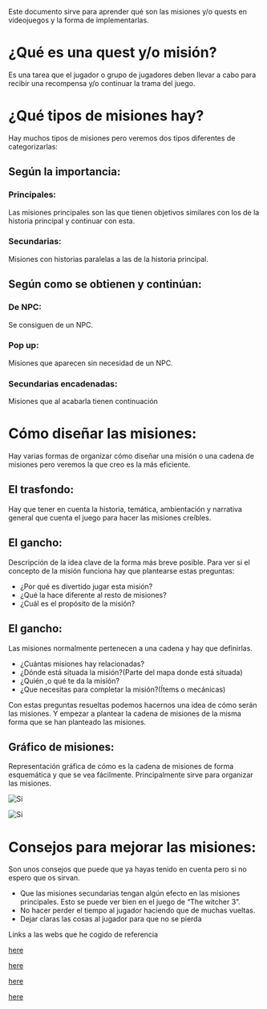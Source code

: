 
Este documento sirve para aprender qué son las misiones y/o quests en videojuegos y la forma de implementarlas.

# ¿Qué es una quest y/o misión?

Es una tarea que el jugador o grupo de jugadores deben llevar a cabo para recibir una recompensa y/o continuar la trama del juego.

# ¿Qué tipos de misiones hay?

Hay muchos tipos de misiones pero veremos dos tipos diferentes de categorizarlas:

## Según la importancia:

### Principales:

 Las misiones principales son las que tienen objetivos similares con los de la historia principal y continuar con esta.

### Secundarias:

Misiones con historias paralelas a las de la historia principal.

## Según como se obtienen y continúan:

### De NPC:

Se consiguen de un NPC.

### Pop up:

Misiones que aparecen sin necesidad de un NPC.

### Secundarias encadenadas: 

Misiones que al acabarla tienen continuación

# Cómo diseñar las misiones:

Hay varias formas de organizar cómo diseñar una misión o una cadena de misiones pero veremos la que creo es la más eficiente.

## El trasfondo:

Hay que tener en cuenta la historia, temática, ambientación y  narrativa general que cuenta el juego para hacer las misiones creíbles.

## El gancho:

Descripción de la idea clave de la forma más breve posible. 
Para ver si el concepto de la misión funciona hay que plantearse estas preguntas:

- ¿Por qué es divertido jugar esta misión?
- ¿Qué la hace diferente al resto de misiones?
- ¿Cuál es el propósito de la misión?

## El gancho:

Las misiones normalmente pertenecen a una cadena y hay que definirlas.

- ¿Cuántas misiones hay relacionadas?
- ¿Dónde está situada la misión?(Parte del mapa donde está situada)
- ¿Quién ,o qué te da la misión?
- ¿Que necesitas para completar la misión?(Ítems o mecánicas)

Con estas preguntas resueltas podemos hacernos una idea de cómo serán las misiones. Y empezar a plantear la cadena de misiones de la misma forma que se han planteado las misiones.

## Gráfico de misiones:

Representación gráfica de cómo es la cadena de misiones de forma esquemática y que se vea fácilmente. Principalmente sirve para organizar las misiones.

![Si](https://cdn.discordapp.com/attachments/865887682718466049/948274697680846948/Contenido.jpg)

![Si](https://cdn.discordapp.com/attachments/865887682718466049/948274697924145172/Esquema.jpg)

# Consejos para mejorar las misiones:

Son unos consejos que puede que ya hayas tenido en cuenta pero si no espero que os sirvan.

- Que las misiones secundarias tengan algún efecto en las misiones principales. Esto se puede ver bien en el juego de “The witcher 3”.
- No hacer perder el tiempo al jugador haciendo que de muchas vueltas.
- Dejar claras las cosas al jugador para que no se pierda


Links a las webs que he cogido de referencia

[here](https://www.alaluzdeunabombilla.com/2020/07/07/el-flujo-de-diseno-en-las-misiones/)

[here](https://www.ehowenespanol.com/ideas-para-misiones-de-juegos-de-rol_13127111/)

[here](https://www.hobbyconsolas.com/reportajes/misiones-secundarias-originales-diferentes-videojuegos-920531)

[here](https://www.3djuegos.com/juegos/articulos/2374/0/estas-son-las-claves-para-crear-buenas-misiones-secundarias-en-un-juego-de-mundo-abierto/)







